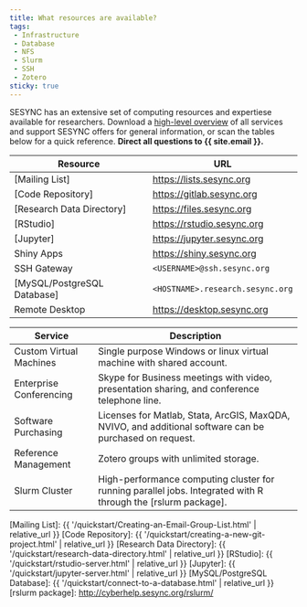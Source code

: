 ```yaml
---
title: What resources are available?
tags:
 - Infrastructure
 - Database
 - NFS
 - Slurm
 - SSH
 - Zotero
sticky: true
---
```


SESYNC has an extensive set of computing resources and expertiese available for researchers. Download a [high-level overview] of all services and support SESYNC offers for general information, or scan the tables below for a quick reference. **Direct all questions to {{ site.email }}.**

| Resource                     | URL                                  |
|------------------------------|--------------------------------------|
| [Mailing List]               | <https://lists.sesync.org>           |
| [Code Repository]            | <https://gitlab.sesync.org>          |
| [Research Data Directory]    | <https://files.sesync.org>           |
| [RStudio]                    | <https://rstudio.sesync.org>         |
| [Jupyter]                    | <https://jupyter.sesync.org>         |
| Shiny Apps                   | <https://shiny.sesync.org>           |
| SSH Gateway                  | ```<USERNAME>@ssh.sesync.org```      |
| [MySQL/PostgreSQL Database]  | ```<HOSTNAME>.research.sesync.org``` |
| Remote Desktop               | <https://desktop.sesync.org>         |

| Service                 | Description |
|-------------------------|-------------|
| Custom Virtual Machines | Single purpose Windows or linux virtual machine with shared account. |
| Enterprise Conferencing | Skype for Business meetings with video, presentation sharing, and conference telephone line. |
| Software Purchasing     | Licenses for Matlab, Stata, ArcGIS, MaxQDA, NVIVO, and additional software can be purchased on request. |
| Reference Management    | Zotero groups with unlimited storage. |
| Slurm Cluster           | High-performance computing cluster for running parallel jobs. Integrated with R through the [rslurm package]. |

[high-level overview]: http://sesync.us/itresearchresources
[Mailing List]: {{ '/quickstart/Creating-an-Email-Group-List.html' | relative_url }}
[Code Repository]: {{ '/quickstart/creating-a-new-git-project.html' | relative_url }} 
[Research Data Directory]: {{ '/quickstart/research-data-directory.html' | relative_url }}
[RStudio]: {{ '/quickstart/rstudio-server.html' | relative_url }}
[Jupyter]: {{ '/quickstart/jupyter-server.html' | relative_url }}
[MySQL/PostgreSQL Database]: {{ '/quickstart/connect-to-a-database.html' | relative_url }}
[rslurm package]: http://cyberhelp.sesync.org/rslurm/